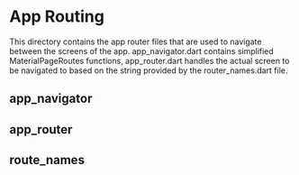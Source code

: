 # App Routing
This directory contains the app router files that are used to navigate between the screens of the app. 
app_navigator.dart contains simplified MaterialPageRoutes functions, 
app_router.dart handles the actual screen to be navigated to 
based on the string provided by the router_names.dart file.

## app_navigator

## app_router

## route_names
